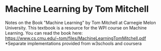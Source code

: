 # Machine Learning by Tom Mitchell
Notes on the Book "Machine Learning" by Tom Mitchell at Carnegie Melon University. This textbook is a resource for the WPI course on Machine Learning. You can read the book here: https://www.cs.cmu.edu/~tom/files/MachineLearningTomMitchell.pdf 
*Separate implementations provided from w3schools and coursera
